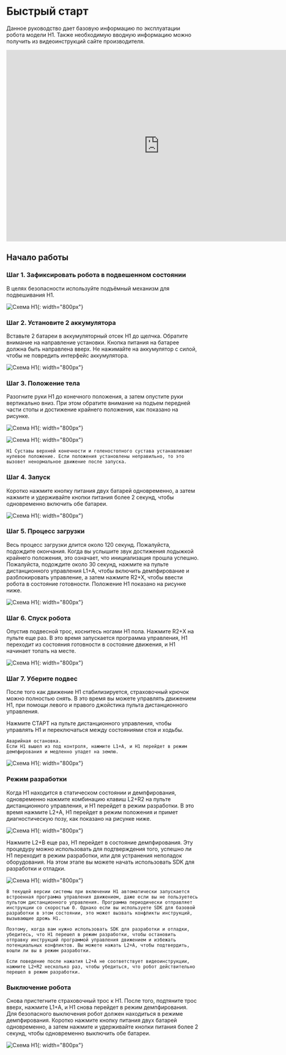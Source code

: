 # Быстрый старт

Данное руководство дает базовую информацию по эксплуатации робота модели H1. Также необходимую вводную информацию можно получить из видеоинструкций сайте производителя.
<center>
<iframe width="800" height="500" src="https://doc-cdn.unitree.com/static/2024/1/16/27eaf8cd75d8441b99e9853c5f51462f.mp4" title="YouTube video player" frameborder="0" allow="accelerometer; autoplay; clipboard-write; encrypted-media; gyroscope; picture-in-picture" allowfullscreen></iframe>
</center>

## Начало работы
### Шаг 1. Зафиксировать робота в подвешенном состоянии

В целях безопасности используйте подъёмный механизм для подвешивания H1.

![Схема H1](/assets/images/hangH1.png){: width="800px"}

### Шаг 2. Установите 2 аккумулятора

Вставьте 2 батареи в аккумуляторный отсек H1 до щелчка. Обратите внимание на направление установки. Кнопка питания на батарее должна быть направлена вверх. Не нажимайте на аккумулятор с силой, чтобы не повредить интерфейс аккумулятора.

![Схема H1](/assets/images/battery_pack_H1.png){: width="800px"}

### Шаг 3. Положение тела

Разогните руки H1 до конечного положения, а затем опустите руки вертикально вниз. При этом обратите внимание на подъем передней части стопы и достижение крайнего положения, как показано на рисунке.

![Схема H1](/assets/images/start_arm.png){: width="800px"}

![Схема H1](/assets/images/start_leg.png){: width="800px"}
```note
H1 Суставы верхней конечности и голеностопного сустава устанавливают нулевое положение. Если положения установлены неправильно, то это вызовет ненормальное движение после запуска.

```

### Шаг 4. Запуск

Коротко нажмите кнопку питания двух батарей одновременно, а затем нажмите и удерживайте кнопки питания более 2 секунд, чтобы одновременно включить обе батареи.

![Схема H1](/assets/images/BatteryOn.png){: width="800px"}

### Шаг 5. Процесс загрузки

Весь процесс загрузки длится около 120 секунд. Пожалуйста, подождите окончания. Когда вы услышите звук достижения лодыжкой крайнего положения, это означает, что инициализация прошла успешно. Пожалуйста, подождите около 30 секунд, нажмите на пульте дистанционного управления L1+A, чтобы включить демпфирование и разблокировать управление, а затем нажмите R2+X, чтобы ввести робота в состояние готовности. Положение H1 показано на рисунке ниже.

![Схема H1](/assets/images/H1_step5.png){: width="800px"}


### Шаг 6. Спуск робота

Опустив подвесной трос, коснитесь ногами H1 пола. Нажмите R2+X на пульте еще раз. В это время запускается программа управления, H1 переходит из состояния готовности в состояние движения, и H1 начинает топать на месте.

![Схема H1](/assets/images/H1_foots.png){: width="800px"}

### Шаг 7. Уберите подвес

После того как движение Н1 стабилизируется, страховочный крючок можно полностью снять. В это время вы можете управлять движением H1, при помощи левого и правого джойстика пульта дистанционного управления.

Нажмите СТАРТ на пульте дистанционного управления, чтобы управлять H1 и переключаться между состояниями стоя и ходьбы.

```note
Аварийная остановка.                                                                                                                                                                                   
Если H1 вышел из под контроля, нажмите L1+A, и H1 перейдет в режим демпфирования и медленно упадет на землю.
```

![Схема H1](/assets/images/step7H1.png){: width="800px"}

### Режим разработки

Когда H1 находится в статическом состоянии и демпфирования, одновременно нажмите комбинацию клавиш L2+R2 на пульте дистанционного управления, и H1 перейдет в режим разработки. В это время нажмите L2+A, H1 перейдет в режим положения и примет диагностическую позу, как показано на рисунке ниже.

![Схема H1](/assets/images/devH1.png){: width="800px"}

Нажмите L2+B еще раз, H1 перейдет в состояние демпфирования. Эту процедуру можно использовать для подтверждения того, успешно ли H1 переходит в режим разработки, или для устранения неполадок оборудования. На этом этапе вы можете начать использовать SDK для разработки и отладки.

![Схема H1](/assets/images/dempH1.png){: width="800px"}

```note
В текущей версии системы при включении H1 автоматически запускается встроенная программа управления движением, даже если вы не пользуетесь пультом дистанционного управления. Программа периодически отправляет инструкции со скоростью 0. Однако если вы используете SDK для базовой разработки в этом состоянии, это может вызвать конфликты инструкций, вызывающие дрожь H1.

Поэтому, когда вам нужно использовать SDK для разработки и отладки, убедитесь, что H1 перешел в режим разработки, чтобы остановить отправку инструкций программой управления движением и избежать потенциальных конфликтов. Вы можете нажать L2+A, чтобы подтвердить, вошли ли вы в режим разработки.

Если поведение после нажатия L2+A не соответствует видеоинструкции, нажмите L2+R2 несколько раз, чтобы убедиться, что робот действительно перешел в режим разработки.
```

### Выключение робота

Снова пристегните страховочный трос к H1. После того, подтяните трос вверх, нажмите L1+A, и H1 снова перейдет в режим демпфирования.
Для безопасного выключения робот должен находиться в режиме демпфирования. Коротко нажмите кнопку питания двух батарей одновременно, а затем нажмите и удерживайте кнопки питания более 2 секунд, чтобы одновременно выключить обе батареи.

![Схема H1](/assets/images/lastH1.png){: width="800px"}


